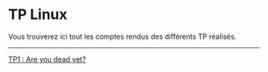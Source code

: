 # TP Linux
Vous trouverez ici tout les comptes rendus des différents TP réalisés.

---

[TP1 : Are you dead yet?](https://github.com/UnEpicier/TP-1-Linux/blob/main/TP1/README.md)
